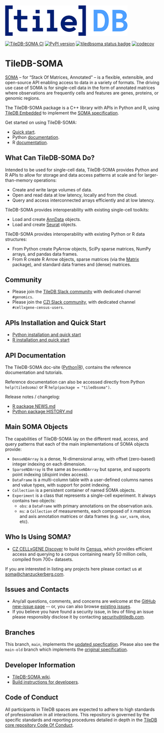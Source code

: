<a href="https://tiledb.com"><img src="https://github.com/TileDB-Inc/TileDB/raw/main/doc/source/_static/tiledb-logo_color_no_margin_@4x.png" alt="TileDB logo" width="400"></a>

[![TileDB-SOMA CI](https://github.com/single-cell-data/TileDB-SOMA/actions/workflows/ci-full.yml/badge.svg)](https://github.com/single-cell-data/TileDB-SOMA/actions/workflows/ci-full.yml)
[![PyPI version](https://badge.fury.io/py/tiledbsoma.svg)](https://badge.fury.io/py/tiledbsoma)
[![tiledbsoma status badge](https://tiledb-inc.r-universe.dev/badges/tiledbsoma)](https://tiledb-inc.r-universe.dev)
[![codecov](https://codecov.io/github/single-cell-data/TileDB-SOMA/branch/main/graph/badge.svg)](https://codecov.io/github/single-cell-data/TileDB-SOMA)

# TileDB-SOMA

[SOMA](https://github.com/single-cell-data/SOMA/tree/main) – for “Stack Of Matrices, Annotated” – is a flexible, extensible, and open-source API enabling access to data in a variety of formats. The driving use case of SOMA is for single-cell data in the form of annotated matrices where observations are frequently cells and features are genes, proteins, or genomic regions.

The TileDB-SOMA package is a C++ library with APIs in Python and R, using [TileDB
Embedded](https://github.com/TileDB-Inc/TileDB) to implement the
[SOMA specification](https://github.com/single-cell-data/SOMA/blob/main/abstract_specification.md).

Get started on using TileDB-SOMA:

- [Quick start](#quick-start).
- Python [documentation](https://tiledbsoma.readthedocs.io/en/latest/python-api.html).
- R [documentation](https://single-cell-data.github.io/TileDB-SOMA/).

## What Can TileDB-SOMA Do?

Intended to be used for single-cell data, TileDB-SOMA provides Python and R APIs to allow for storage and data access patterns at scale and for larger-than-memory operations:

- Create and write large volumes of data.
- Open and read data at low latency, locally and from the cloud.
- Query and access interconnected arrays efficiently and at low latency.

TileDB-SOMA provides interoperability with existing single-cell toolkits:

- Load and create [AnnData](https://anndata.readthedocs.io/en/latest/) objects.
- Load and create [Seurat](https://satijalab.org/seurat/) objects.

TileDB-SOMA provides interoperability with existing Python or R data structures:

- From Python create PyArrow objects, SciPy sparse matrices, NumPy arrays, and pandas data frames.
- From R create R Arrow objects, sparse matrices (via the [Matrix](https://cran.r-project.org/package=Matrix) package), and standard data frames and (dense) matrices.

## Community

- Please join the [TileDB Slack community](https://tiledb-community.slack.com/join/shared_invite/zt-ndq1ipwl-QcithaWG6j1BImtuQGSpag#/shared-invite/email) with dedicated channel `#genomics`.
- Please join the [CZI Slack community](https://cziscience.slack.com/join/shared_invite/zt-czl1kp2v-sgGpY4RxO3bPYmFg2XlbZA#/shared-invite/email), with dedicated
  channel `#cellxgene-census-users`.

## APIs Installation and Quick Start <a id="quick-start"></a>

- [Python installation and quick start](https://github.com/single-cell-data/TileDB-SOMA/wiki/Python-quick-start)
- [R installation and quick start](https://github.com/single-cell-data/TileDB-SOMA/wiki/R-quick-start)

## API Documentation

The TileDB-SOMA doc-site ([Python](https://tiledbsoma.readthedocs.io/en/latest/python-api.html)|[R](https://single-cell-data.github.io/TileDB-SOMA/)), contains the reference documentation and tutorials.

Reference documentation can also be accessed directly from Python `help(tiledsoma)` or R `help(package = "tiledbsoma")`.

Release notes / changelog:

- [R package NEWS.md](https://github.com/single-cell-data/TileDB-SOMA/blob/main/apis/r/NEWS.md)
- [Python package HISTORY.md](https://github.com/single-cell-data/TileDB-SOMA/blob/main/apis/python/HISTORY.md)

## Main SOMA Objects

The capabilities of TileDB-SOMA lay on the different read, access, and query patterns that each of the main implementations of SOMA objects provide:

- `DenseNDArray` is a dense, N-dimensional array, with offset (zero-based) integer indexing on each dimension.
- `SparseNDArray` is the same as `DenseNDArray` but sparse, and supports point indexing (disjoint index access).
- `DataFrame` is a multi-column table with a user-defined columns names and value types, with support for point indexing.
- `Collection` is a persistent container of named SOMA objects.
- `Experiment` is a class that represents a single-cell experiment. It always contains two objects:
  - `obs`: a `DataFrame` with primary annotations on the observation axis.
  - `ms`: a `Collection` of measurements, each composed of `X` matrices and axis annotation matrices or data frames (e.g. `var`, `varm`, `obsm`, etc).

## Who Is Using SOMA?

- [CZ CELLxGENE Discover](https://cellxgene.cziscience.com/) to build its [Census](https://github.com/chanzuckerberg/cellxgene-census/), which provides efficient access and querying to a corpus containing nearly 50 million cells, compiled from 700+ datasets.

If you are interested in listing any projects here please contact us at [soma@chanzuckerberg.com](mailto:soma@chanzuckerberg.com).

## Issues and Contacts

- Any/all questions, comments, and concerns are welcome at the [GitHub new-issue page](https://github.com/single-cell-data/TileDB-SOMA/issues/new/choose) -- or, you can also browse [existing issues](https://github.com/single-cell-data/TileDB-SOMA/issues).
- If you believe you have found a security issue, in lieu of filing an issue please responsibly disclose it by contacting [security@tiledb.com](mailto:security@tiledb.com).

## Branches

This branch, `main`, implements the [updated specfication](https://github.com/single-cell-data/SOMA/blob/main/abstract_specification.md). Please also see the `main-old` branch which implements the [original specification](https://github.com/single-cell-data/TileDB-SOMA/blob/main-old/spec/specification.md).

## Developer Information

- [TileDB-SOMA wiki](https://github.com/single-cell-data/TileDB-SOMA/wiki).
- [Build instructions for developers](libtiledbsoma/README.md).

## Code of Conduct

All participants in TileDB spaces are expected to adhere to high standards of
professionalism in all interactions. This repository is governed by the
specific standards and reporting procedures detailed in depth in the
[TileDB core repository Code Of Conduct](https://github.com/TileDB-Inc/TileDB/blob/dev/CODE_OF_CONDUCT.md).

<!-- links -->
